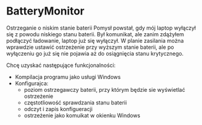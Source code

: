 # BatteryMonitor
Ostrzeganie o niskim stanie baterii
Pomysł powstał, gdy mój laptop wyłączył się z powodu niskiego stanu baterii.
Był komunikat, ale zanim zdążyłem podłączyć ładowanie, laptop już się wyłączył.
W planie zasilania można wprawdzie ustawić ostrzeżenie przy wyższym stanie baterii,
ale po wyłączeniu go już się nie pojawia aż do osiągnięcia stanu krytycznego.

Chcę uzyskać następujące funkcjonalności:

- Kompilacja programu jako usługi Windows 
- Konfigurajca:
  -   poziom ostrzegawczy baterii, przy którym będzie sie wyświetlać ostrzeżenie
  -   częstotliowość sprawdzania stanu baterii
  -   odczyt i zapis konfigueracji
  -   ostrzeżenie jako komuikat w okienku Windows

